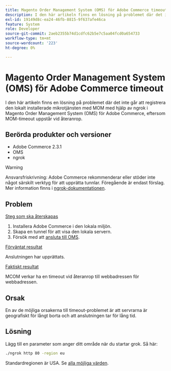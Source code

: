 ```yaml
---
title: Magento Order Management System (OMS) för Adobe Commerce timeout
description: I den här artikeln finns en lösning på problemet där det inte går att registrera den lokalt installerade mikrotjänsten med MOM med hjälp av ngrok i Magento Order Management System (OMS) för Adobe Commerce, eftersom MOM-timeout uppstår vid återanrop.
exl-id: 19149d8c-ea24-46fb-8815-9f637afe46ca
feature: System
role: Developer
source-git-commit: 2aeb2355b74d1cdfc62b5e7c5aa04fcd0a654733
workflow-type: tm+mt
source-wordcount: '223'
ht-degree: 0%

---
```


# Magento Order Management System (OMS) för Adobe Commerce timeout

I den här artikeln finns en lösning på problemet där det inte går att registrera den lokalt installerade mikrotjänsten med MOM med hjälp av ngrok i Magento Order Management System (OMS) för Adobe Commerce, eftersom MOM-timeout uppstår vid återanrop.

## Berörda produkter och versioner

* Adobe Commerce 2.3.1
* OMS
* ngrok

>[!WARNING]
>
>Ansvarsfriskrivning: Adobe Commerce rekommenderar eller stöder inte något särskilt verktyg för att upprätta tunnlar. Föregående är endast förslag. Mer information finns i [ngrok-dokumentationen](https://ngrok.com/docs).

## Problem

<u>Steg som ska återskapas</u>

1. Installera Adobe Commerce i den lokala miljön.
1. Skapa en tunnel för att visa den lokala servern.
1. Försök med att [ansluta till OMS](https://commerce-docs.github.io/oms-documentation-archive/integration/connector/setup-tutorial/).

<u>Förväntat resultat</u>

Anslutningen har upprättats.

<u>Faktiskt resultat</u>

MCOM verkar ha en timeout vid återanrop till webbadressen för webbadressen.

## Orsak

En av de möjliga orsakerna till timeout-problemet är att servrarna är geografiskt för långt borta och att anslutningen tar för lång tid.

## Lösning

Lägg till en parameter som anger ditt område när du startar grok. Så här:

```bash
./ngrok http 80 -region eu
```

Standardregionen är USA. Se [alla möjliga värden](https://ngrok.com/docs#config_region).

